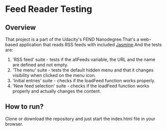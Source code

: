 # Feed Reader Testing

## Overview

That project is a part of the Udacity's FEND Nanodegree.That's a web-based application that reads RSS feeds with included [Jasmine](http://jasmine.github.io/).And the tests are:

1. 'RSS feed' suite - tests if the allFeeds variable, the URL and the name are defined and not empty.
2. 'The menu' suite - tests the default hidden menu and that it changes visibility when clicked on the menu icon.
3. 'Initial entries' suite - checks if the loadFeed function works properly.
4. 'New feed selection' suite - checks if the loadFeed function works properly and actually changes the content.

## How to run?
Clone or download the repository and just start the index.html file in your browser.
